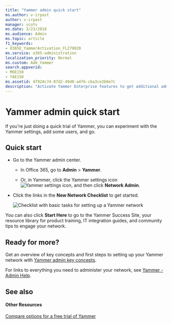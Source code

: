 ```yaml
---
title: "Yammer admin quick start"
ms.author: v-irpast
author: v-irpast
manager: scotv
ms.date: 3/23/2018
ms.audience: Admin
ms.topic: article
f1_keywords:
- O365E_YammerActivation_FL279020
ms.service: o365-administration
localization_priority: Normal
ms.custom: Adm_Yammer
search.appverid:
- MOE150
- YAE150
ms.assetid: 4f924c74-87d2-49d0-a4f6-cba3ce2b0e7c
description: "Activate Yammer Enterprise features to get additional administration, apps, integration, services and support features, and an integrated experience with Office 365."
---
```


# Yammer admin quick start

If you're just doing a quick trial of Yammer, you can experiment with the Yammer settings, add some users, and go. 
  
## Quick start

- Go to the Yammer admin center.
    
  - In Office 365, go to **Admin** > **Yammer**.
    
  - Or, in Yammer, click the Yammer settings icon ![Yammer settings icon](/Office365/Admin/media/9704ce70-56ce-43f7-96c6-f253b0413d40.png), and then click **Network Admin**.
    
- Click the links in the **New Network Checklist** to get started. 
    
    ![Checklist with basic tasks for setting up a Yammer network](/Office365/Admin/media/ff561537-c263-4dcb-91bc-feba6a7691eb.png)
  
You can also click **Start Here** to go to the Yammer Success Site, your resource library for product training, IT integration guides, and community tips to engage your network. 
  
## Ready for more?

Get an overview of key concepts and first steps to setting up your Yammer network with [Yammer admin key concepts](yammer-admin-key-concepts.md). 
  
For links to everything you need to administer your network, see [Yammer - Admin Help](https://support.office.com/article/e1464355-1f97-49ac-b2aa-dd320b179dbe).
  
## See also

#### Other Resources

[Compare options for a free trial of Yammer](compare-options-for-a-free-trial-of-yammer.md)

